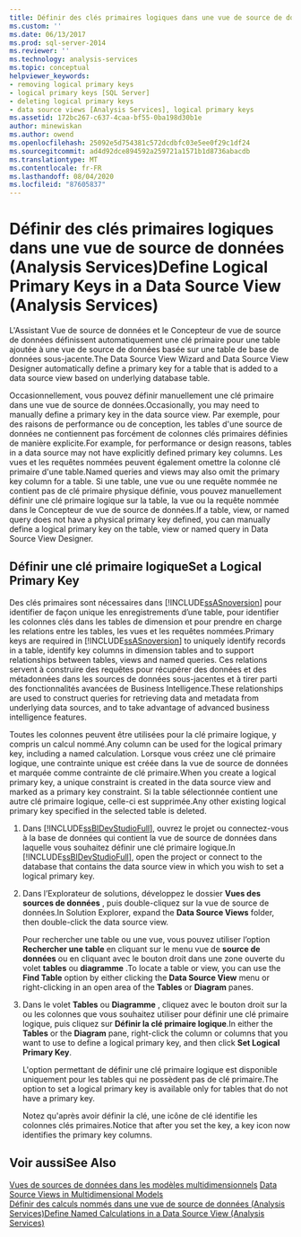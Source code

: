 ```yaml
---
title: Définir des clés primaires logiques dans une vue de source de données (Analysis Services) | Microsoft Docs
ms.custom: ''
ms.date: 06/13/2017
ms.prod: sql-server-2014
ms.reviewer: ''
ms.technology: analysis-services
ms.topic: conceptual
helpviewer_keywords:
- removing logical primary keys
- logical primary keys [SQL Server]
- deleting logical primary keys
- data source views [Analysis Services], logical primary keys
ms.assetid: 172bc267-c637-4caa-bf55-0ba198d30b1e
author: minewiskan
ms.author: owend
ms.openlocfilehash: 25092e5d754381c572dcdbfc03e5ee0f29c1df24
ms.sourcegitcommit: ad4d92dce894592a259721a1571b1d8736abacdb
ms.translationtype: MT
ms.contentlocale: fr-FR
ms.lasthandoff: 08/04/2020
ms.locfileid: "87605837"
---
```

# <a name="define-logical-primary-keys-in-a-data-source-view-analysis-services"></a><span data-ttu-id="3d45a-102">Définir des clés primaires logiques dans une vue de source de données (Analysis Services)</span><span class="sxs-lookup"><span data-stu-id="3d45a-102">Define Logical Primary Keys in a Data Source View (Analysis Services)</span></span>
  <span data-ttu-id="3d45a-103">L'Assistant Vue de source de données et le Concepteur de vue de source de données définissent automatiquement une clé primaire pour une table ajoutée à une vue de source de données basée sur une table de base de données sous-jacente.</span><span class="sxs-lookup"><span data-stu-id="3d45a-103">The Data Source View Wizard and Data Source View Designer automatically define a primary key for a table that is added to a data source view based on underlying database table.</span></span>  
  
 <span data-ttu-id="3d45a-104">Occasionnellement, vous pouvez définir manuellement une clé primaire dans une vue de source de données.</span><span class="sxs-lookup"><span data-stu-id="3d45a-104">Occasionally, you may need to manually define a primary key in the data source view.</span></span> <span data-ttu-id="3d45a-105">Par exemple, pour des raisons de performance ou de conception, les tables d'une source de données ne contiennent pas forcément de colonnes clés primaires définies de manière explicite.</span><span class="sxs-lookup"><span data-stu-id="3d45a-105">For example, for performance or design reasons, tables in a data source may not have explicitly defined primary key columns.</span></span> <span data-ttu-id="3d45a-106">Les vues et les requêtes nommées peuvent également omettre la colonne clé primaire d'une table.</span><span class="sxs-lookup"><span data-stu-id="3d45a-106">Named queries and views may also omit the primary key column for a table.</span></span> <span data-ttu-id="3d45a-107">Si une table, une vue ou une requête nommée ne contient pas de clé primaire physique définie, vous pouvez manuellement définir une clé primaire logique sur la table, la vue ou la requête nommée dans le Concepteur de vue de source de données.</span><span class="sxs-lookup"><span data-stu-id="3d45a-107">If a table, view, or named query does not have a physical primary key defined, you can manually define a logical primary key on the table, view or named query in Data Source View Designer.</span></span>  
  
## <a name="set-a-logical-primary-key"></a><span data-ttu-id="3d45a-108">Définir une clé primaire logique</span><span class="sxs-lookup"><span data-stu-id="3d45a-108">Set a Logical Primary Key</span></span>  
 <span data-ttu-id="3d45a-109">Des clés primaires sont nécessaires dans [!INCLUDE[ssASnoversion](../../includes/ssasnoversion-md.md)] pour identifier de façon unique les enregistrements d’une table, pour identifier les colonnes clés dans les tables de dimension et pour prendre en charge les relations entre les tables, les vues et les requêtes nommées.</span><span class="sxs-lookup"><span data-stu-id="3d45a-109">Primary keys are required in [!INCLUDE[ssASnoversion](../../includes/ssasnoversion-md.md)] to uniquely identify records in a table, identify key columns in dimension tables and to support relationships between tables, views and named queries.</span></span> <span data-ttu-id="3d45a-110">Ces relations servent à construire des requêtes pour récupérer des données et des métadonnées dans les sources de données sous-jacentes et à tirer parti des fonctionnalités avancées de Business Intelligence.</span><span class="sxs-lookup"><span data-stu-id="3d45a-110">These relationships are used to construct queries for retrieving data and metadata from underlying data sources, and to take advantage of advanced business intelligence features.</span></span>  
  
 <span data-ttu-id="3d45a-111">Toutes les colonnes peuvent être utilisées pour la clé primaire logique, y compris un calcul nommé.</span><span class="sxs-lookup"><span data-stu-id="3d45a-111">Any column can be used for the logical primary key, including a named calculation.</span></span> <span data-ttu-id="3d45a-112">Lorsque vous créez une clé primaire logique, une contrainte unique est créée dans la vue de source de données et marquée comme contrainte de clé primaire.</span><span class="sxs-lookup"><span data-stu-id="3d45a-112">When you create a logical primary key, a unique constraint is created in the data source view and marked as a primary key constraint.</span></span> <span data-ttu-id="3d45a-113">Si la table sélectionnée contient une autre clé primaire logique, celle-ci est supprimée.</span><span class="sxs-lookup"><span data-stu-id="3d45a-113">Any other existing logical primary key specified in the selected table is deleted.</span></span>  
  
1.  <span data-ttu-id="3d45a-114">Dans [!INCLUDE[ssBIDevStudioFull](../../includes/ssbidevstudiofull-md.md)], ouvrez le projet ou connectez-vous à la base de données qui contient la vue de source de données dans laquelle vous souhaitez définir une clé primaire logique.</span><span class="sxs-lookup"><span data-stu-id="3d45a-114">In [!INCLUDE[ssBIDevStudioFull](../../includes/ssbidevstudiofull-md.md)], open the project or connect to the database that contains the data source view in which you wish to set a logical primary key.</span></span>  
  
2.  <span data-ttu-id="3d45a-115">Dans l’Explorateur de solutions, développez le dossier **Vues des sources de données** , puis double-cliquez sur la vue de source de données.</span><span class="sxs-lookup"><span data-stu-id="3d45a-115">In Solution Explorer, expand the **Data Source Views** folder, then double-click the data source view.</span></span>  
  
     <span data-ttu-id="3d45a-116">Pour rechercher une table ou une vue, vous pouvez utiliser l’option **Rechercher une table** en cliquant sur le menu vue de **source de données** ou en cliquant avec le bouton droit dans une zone ouverte du volet **tables** ou **diagramme** .</span><span class="sxs-lookup"><span data-stu-id="3d45a-116">To locate a table or view, you can use the **Find Table** option by either clicking the **Data Source View**  menu or right-clicking in an open area of the **Tables** or **Diagram** panes.</span></span>  
  
3.  <span data-ttu-id="3d45a-117">Dans le volet **Tables** ou **Diagramme** , cliquez avec le bouton droit sur la ou les colonnes que vous souhaitez utiliser pour définir une clé primaire logique, puis cliquez sur **Définir la clé primaire logique**.</span><span class="sxs-lookup"><span data-stu-id="3d45a-117">In either the **Tables** or the **Diagram** pane, right-click the column or columns that you want to use to define a logical primary key, and then click **Set Logical Primary Key**.</span></span>  
  
     <span data-ttu-id="3d45a-118">L'option permettant de définir une clé primaire logique est disponible uniquement pour les tables qui ne possèdent pas de clé primaire.</span><span class="sxs-lookup"><span data-stu-id="3d45a-118">The option to set a logical primary key is available only for tables that do not have a primary key.</span></span>  
  
     <span data-ttu-id="3d45a-119">Notez qu'après avoir définir la clé, une icône de clé identifie les colonnes clés primaires.</span><span class="sxs-lookup"><span data-stu-id="3d45a-119">Notice that after you set the key, a key icon now identifies the primary key columns.</span></span>  
  
## <a name="see-also"></a><span data-ttu-id="3d45a-120">Voir aussi</span><span class="sxs-lookup"><span data-stu-id="3d45a-120">See Also</span></span>  
 <span data-ttu-id="3d45a-121">[Vues de sources de données dans les modèles multidimensionnels](data-source-views-in-multidimensional-models.md) </span><span class="sxs-lookup"><span data-stu-id="3d45a-121">[Data Source Views in Multidimensional Models](data-source-views-in-multidimensional-models.md) </span></span>  
 [<span data-ttu-id="3d45a-122">Définir des calculs nommés dans une vue de source de données &#40;Analysis Services&#41;</span><span class="sxs-lookup"><span data-stu-id="3d45a-122">Define Named Calculations in a Data Source View &#40;Analysis Services&#41;</span></span>](define-named-calculations-in-a-data-source-view-analysis-services.md)  
  
  
